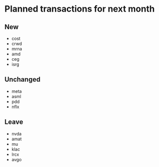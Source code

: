 # Planned transactions for next month

## New
+ cost
+ crwd
+ mrna
+ amd
+ ceg
+ isrg
## Unchanged
* meta
* asml
* pdd
* nflx
## Leave
- nvda
- amat
- mu
- klac
- lrcx
- avgo